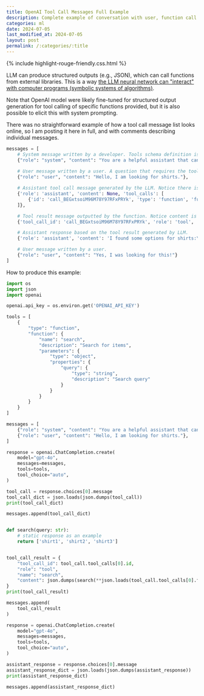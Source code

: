 ```yaml
---
title: OpenAI Tool Call Messages Full Example
description: Complete example of conversation with user, function call with arguments, function response messages.
categories: ml
date: 2024-07-05
last_modified_at: 2024-07-05
layout: post
permalink: /:categories/:title
---
```


{% include highlight-rouge-friendly.css.html %}

LLM can produce structured outputs (e.g., JSON), which can call functions from external libraries.
This is a way [the LLM neural network can "interact" with computer programs (symbolic systems of algorithms)](/ml/Symbolic-vs-Connectionist-Machine-Learning).

Note that OpenAI model were likely fine-tuned for structured output generation for tool calling of specific functions provided,
but it is also possible to elicit this with system prompting.

There was no straightforward example of how a tool call message list looks online, so I am posting it here in full, and
with comments describing individual messages.

```python
messages = [
    # System message written by a developer. Tools schema definition is not in this message. See code below. It goes into separate input of openai.ChatCompletion.create(tools=...).
    {"role": "system", "content": "You are a helpful assistant that can access external functions."},
    
    # User message written by a user. A question that requires the tool call.
    {"role": "user", "content": "Hello, I am looking for shirts."},

    # Assistant tool call message generated by the LLM. Notice there is an array of calls. Notice function `arguments` is a JSON string of inputs.
    {'role': 'assistant', 'content': None, 'tool_calls': [
        {'id': 'call_BEGxtsoiM96M78Y97RFxPRYk', 'type': 'function', 'function': {'name': 'search', 'arguments': '{"query":"shirts"}'}}
    ]},

    # Tool result message outputted by the function. Notice content is a JSON string of the tool output in `content`.
    {'tool_call_id': 'call_BEGxtsoiM96M78Y97RFxPRYk', 'role': 'tool', 'name': 'search', 'content': '["shirt1", "shirt2", "shirt3"]'},

    # Assistant response based on the tool result generated by LLM.
    {'role': 'assistant', 'content': 'I found some options for shirts:\n\n1. Shirt 1\n2. Shirt 2\n3. Shirt 3\n\nWould you like more details on any of these?'},

    # User message written by a user.
    {"role": "user", "content": "Yes, I was looking for this!"}
]
```


How to produce this example:

```python
import os
import json
import openai

openai.api_key = os.environ.get('OPENAI_API_KEY')

tools = [
    {
        "type": "function",
        "function": {
            "name": "search",
            "description": "Search for items",
            "parameters": {
                "type": "object",
                "properties": {
                    "query": {
                        "type": "string",
                        "description": "Search query"
                    }
                }
            }
        }
    }
]

messages = [
    {"role": "system", "content": "You are a helpful assistant that can access external functions."},
    {"role": "user", "content": "Hello, I am looking for shirts."},
]

response = openai.ChatCompletion.create(
    model="gpt-4o",
    messages=messages,
    tools=tools,
    tool_choice="auto",
)

tool_call = response.choices[0].message
tool_call_dict = json.loads(json.dumps(tool_call))
print(tool_call_dict)

messages.append(tool_call_dict)


def search(query: str):
    # static response as an example
    return ['shirt1', 'shirt2', 'shirt3']


tool_call_result = {
    "tool_call_id": tool_call.tool_calls[0].id,
    "role": "tool",
    "name": "search",
    "content": json.dumps(search(**json.loads(tool_call.tool_calls[0].function.arguments))),
}
print(tool_call_result)

messages.append(
    tool_call_result
)

response = openai.ChatCompletion.create(
    model="gpt-4o",
    messages=messages,
    tools=tools,
    tool_choice="auto",
)

assistant_response = response.choices[0].message
assistant_response_dict = json.loads(json.dumps(assistant_response))
print(assistant_response_dict)

messages.append(assistant_response_dict)
```


